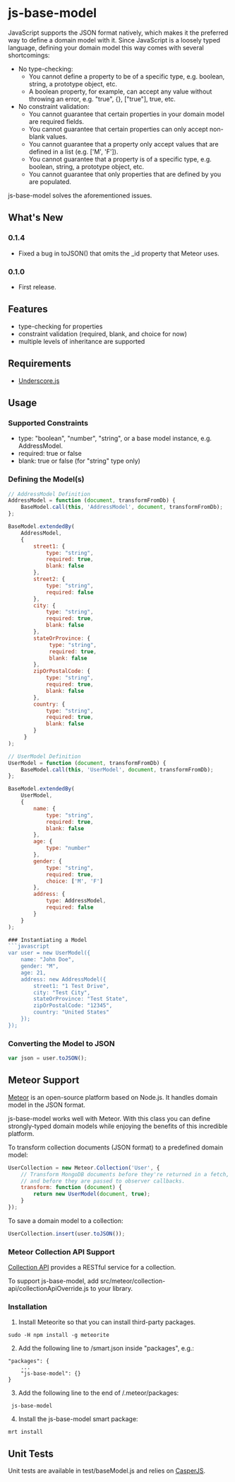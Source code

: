 # js-base-model

JavaScript supports the JSON format natively, which makes it the preferred way to define a domain model with it. Since JavaScript is a loosely typed language, defining your domain model this way comes with several shortcomings:

 - No type-checking:
    - You cannot define a property to be of a specific type, e.g. boolean, string, a prototype object, etc.
    - A boolean property, for example, can accept any value without throwing an error, e.g. "true", {}, ["true"], true, etc.
 - No constraint validation:
    - You cannot guarantee that certain properties in your domain model are required fields.
    - You cannot guarantee that certain properties can only accept non-blank values.
    - You cannot guarantee that a property only accept values that are defined in a list (e.g. ['M', 'F']).
    - You cannot guarantee that a property is of a specific type, e.g. boolean, string, a prototype object, etc.
    - You cannot guarantee that only properties that are defined by you are populated.

js-base-model solves the aforementioned issues.

## What's New
### 0.1.4
 - Fixed a bug in toJSON() that omits the _id property that Meteor uses.

### 0.1.0
 - First release.

## Features
 - type-checking for properties
 - constraint validation (required, blank, and choice for now)
 - multiple levels of inheritance are supported

## Requirements
 - [Underscore.js](http://underscorejs.org/)

## Usage
### Supported Constraints
 - type: "boolean", "number", "string", or a base model instance, e.g. AddressModel.
 - required: true or false
 - blank: true or false (for "string" type only)

### Defining the Model(s)
```javascript
// AddressModel Definition
AddressModel = function (document, transformFromDb) {
    BaseModel.call(this, 'AddressModel', document, transformFromDb);
};

BaseModel.extendedBy(
    AddressModel,
    {
        street1: {
            type: "string",
            required: true,
            blank: false
        },
        street2: {
            type: "string",
            required: false
        },
        city: {
            type: "string",
            required: true,
            blank: false
        },
        stateOrProvince: {
             type: "string",
             required: true,
             blank: false
        },
        zipOrPostalCode: {
            type: "string",
            required: true,
            blank: false
        },
        country: {
            type: "string",
            required: true,
            blank: false
        }
     }
);

// UserModel Definition
UserModel = function (document, transformFromDb) {
    BaseModel.call(this, 'UserModel', document, transformFromDb);
};

BaseModel.extendedBy(
    UserModel,
    {
        name: {
            type: "string",
            required: true,
            blank: false
        },
        age: {
            type: "number"
        },
        gender: {
            type: "string",
            required: true,
            choice: ['M', 'F']
        },
        address: {
            type: AddressModel,
            required: false
        }
    }
);

### Instantiating a Model
```javascript
var user = new UserModel({
    name: "John Doe",
    gender: "M",
    age: 21,
    address: new AddressModel({
        street1: "1 Test Drive",
        city: "Test City",
        stateOrProvince: "Test State",
        zipOrPostalCode: "12345",
        country: "United States"
    });
});
```

### Converting the Model to JSON
```javascript
var json = user.toJSON();
```

## Meteor Support
[Meteor](http://www.meteor.com) is an open-source platform based on Node.js. It handles domain model in the JSON format.

js-base-model works well with Meteor. With this class you can define strongly-typed domain models while enjoying the benefits of this incredible platform.

To transform collection documents (JSON format) to a predefined domain model:
```javascript
UserCollection = new Meteor.Collection('User', {
    // Transform MongoDB documents before they're returned in a fetch, findOne or find call,
    // and before they are passed to observer callbacks.
    transform: function (document) {
        return new UserModel(document, true);
    }
});

```

To save a domain model to a collection:
```javascript
UserCollection.insert(user.toJSON());
```

### Meteor Collection API Support
[Collection API](https://github.com/crazytoad/meteor-collectionapi) provides a RESTful service for a collection.

To support js-base-model, add src/meteor/collection-api/collectionApiOverride.js to your library.

### Installation
1. Install Meteorite so that you can install third-party packages.
```
sudo -H npm install -g meteorite
```

2. Add the following line to <PROJECT>/smart.json inside "packages", e.g.:
```
"packages": {
    ...
    "js-base-model": {}
}
```

3. Add the following line to the end of <PROJECT>/.meteor/packages:
```
 js-base-model
```

4. Install the js-base-model smart package:
```
mrt install
```

## Unit Tests
Unit tests are available in test/baseModel.js and relies on [CasperJS](http://casperjs.org).
